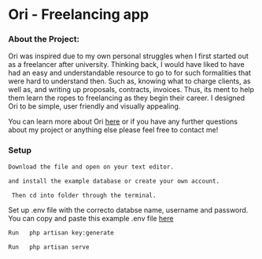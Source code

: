 
# Ori - Freelancing app

### About the Project: 
Ori was inspired due to my own personal struggles when I first started out as a freelancer after university. 
Thinking back, I would have liked to have had an easy and understandable resource to go to for such formalities that were hard 
to understand then. Such as, knowing what to charge clients, as well as, and writing up proposals, contracts, invoices.
Thus, its ment to help them learn the ropes to freelancing as they begin their career. I designed Ori to be simple, user friendly and visually appealing. 

You can learn more about Ori [here](https://sabrina53.github.io/oriPromoSite/) 
or if you have any further questions about my project or anything else please feel free to contact me! 


### Setup
```bash
Download the file and open on your text editor. 
```
```bash
and install the example database or create your own account.
```
```bash
 Then cd into folder through the terminal.
```
Set up .env file with the correcto databse name, username and password. You can copy and paste this example .env file [here](https://github.com/laravel/laravel/blob/master/.env.example) 

```bash
Run   php artisan key:generate

Run   php artisan serve 
```

